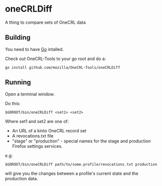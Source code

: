 # oneCRLDiff
A thing to compare sets of OneCRL data

## Building
You need to have [Go](https://golang.org) intalled.

Check out OneCRL-Tools to your go root and do a:

```
go install github.com/mozilla/OneCRL-Tools/oneCRLDiff
```

## Running
Open a terminal window.

Do this:
```
$GOROOT/bin/oneCRLDiff <set1> <set2>
```

Where set1 and set2 are one of:
* An URL of a kinto OneCRL record set
* A revocations.txt file
* "stage" or "production" - special names for the stage and production
  Firefox settings services.

e.g:

```
$GOROOT/bin/oneCRLDiff path/to/some.profile/revocations.txt production
```
will give you the changes between a profile's current state and the
production data.
